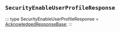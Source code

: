 ## `SecurityEnableUserProfileResponse`
:::
type SecurityEnableUserProfileResponse = [AcknowledgedResponseBase](./AcknowledgedResponseBase.md);
:::
